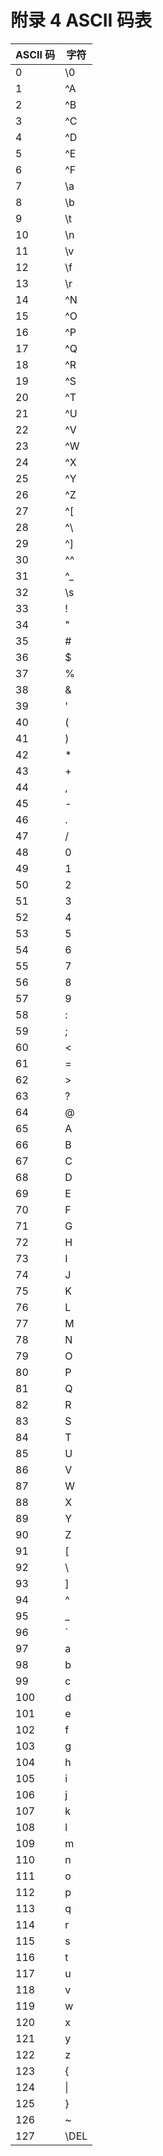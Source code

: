 # 附录 4 ASCII 码表

| ASCII 码 | 字符     |
|---------|--------|
| 0       | \0     |
| 1       | ^A     |
| 2       | ^B     |
| 3       | ^C     |
| 4       | ^D     |
| 5       | ^E     |
| 6       | ^F     |
| 7       | \a     |
| 8       | \b     |
| 9       | \t     |
| 10      | \n     |
| 11      | \v     |
| 12      | \f     |
| 13      | \r     |
| 14      | ^N     |
| 15      | ^O     |
| 16      | ^P     |
| 17      | ^Q     |
| 18      | ^R     |
| 19      | ^S     |
| 20      | ^T     |
| 21      | ^U     |
| 22      | ^V     |
| 23      | ^W     |
| 24      | ^X     |
| 25      | ^Y     |
| 26      | ^Z     |
| 27      | ^[     |
| 28      | ^\     |
| 29      | ^]     |
| 30      | ^^     |
| 31      | ^_     |
| 32      | \s     |
| 33      | !      |
| 34      | "      |
| 35      | #      |
| 36      | $      |
| 37      | %      |
| 38      | &      |
| 39      | '      |
| 40      | (      |
| 41      | )      |
| 42      | *      |
| 43      | +      |
| 44      | ,      |
| 45      | -      |
| 46      | .      |
| 47      | /      |
| 48      | 0      |
| 49      | 1      |
| 50      | 2      |
| 51      | 3      |
| 52      | 4      |
| 53      | 5      |
| 54      | 6      |
| 55      | 7      |
| 56      | 8      |
| 57      | 9      |
| 58      | :      |
| 59      | ;      |
| 60      | <      |
| 61      | =      |
| 62      | >      |
| 63      | ?      |
| 64      | @      |
| 65      | A      |
| 66      | B      |
| 67      | C      |
| 68      | D      |
| 69      | E      |
| 70      | F      |
| 71      | G      |
| 72      | H      |
| 73      | I      |
| 74      | J      |
| 75      | K      |
| 76      | L      |
| 77      | M      |
| 78      | N      |
| 79      | O      |
| 80      | P      |
| 81      | Q      |
| 82      | R      |
| 83      | S      |
| 84      | T      |
| 85      | U      |
| 86      | V      |
| 87      | W      |
| 88      | X      |
| 89      | Y      |
| 90      | Z      |
| 91      | [      |
| 92      | \      |
| 93      | ]      |
| 94      | ^      |
| 95      | _      |
| 96      | `      |
| 97      | a      |
| 98      | b      |
| 99      | c      |
| 100     | d      |
| 101     | e      |
| 102     | f      |
| 103     | g      |
| 104     | h      |
| 105     | i      |
| 106     | j      |
| 107     | k      |
| 108     | l      |
| 109     | m      |
| 110     | n      |
| 111     | o      |
| 112     | p      |
| 113     | q      |
| 114     | r      |
| 115     | s      |
| 116     | t      |
| 117     | u      |
| 118     | v      |
| 119     | w      |
| 120     | x      |
| 121     | y      |
| 122     | z      |
| 123     | {      |
| 124     | &vert; |
| 125     | }      |
| 126     | ~      |
| 127     | \DEL   |